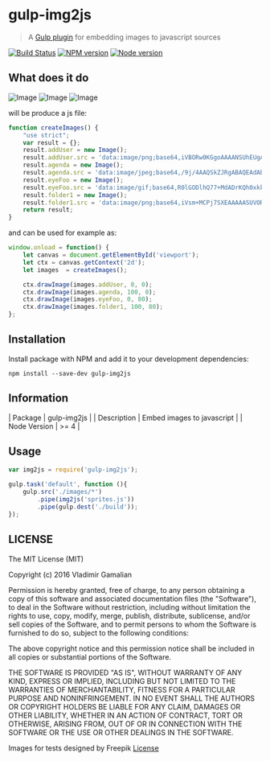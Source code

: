 # gulp-img2js

> A [Gulp plugin](http://gulpjs.com/) for embedding images to javascript sources

[![Build Status](https://travis-ci.org/vladimirgamalian/gulp-img2js.svg?branch=master)](https://travis-ci.org/vladimirgamalian/gulp-img2js)
[![NPM version](https://img.shields.io/npm/v/gulp-img2js.svg)](https://www.npmjs.com/package/gulp-img2js)
[![Node version](https://img.shields.io/node/v/gulp-img2js.svg)](https://nodejs.org/)


## What does it do

![Image](https://raw.githubusercontent.com/vladimitgamalian/gulp-img2js/master/test/images/agenda.jpg)
![Image](https://raw.githubusercontent.com/vladimitgamalian/gulp-img2js/master/test/images/eye_foo.gif)
![Image](https://raw.githubusercontent.com/vladimitgamalian/gulp-img2js/master/test/images/folder-1.png)

will be produce a js file:

```js
function createImages() {
    "use strict";
    var result = {};
    result.addUser = new Image();
    result.addUser.src = 'data:image/png;base64,iVBORw0KGgoAAAANSUhEUgAAT...==';
    result.agenda = new Image();
    result.agenda.src = 'data:image/jpeg;base64,/9j/4AAQSkZJRgABAQEAdAB0M...==';
    result.eyeFoo = new Image();
    result.eyeFoo.src = 'data:image/gif;base64,R0lGODlhQ77+MdADrKQh0xkksgQ...=';
    result.folder1 = new Image();
    result.folder1.src = 'data:image/png;base64,iVsm+MCPj7SXEAAAAASUVORK5C...=';
    return result;
}
```

and can be used for example as:

```js
window.onload = function() {
	let canvas = document.getElementById('viewport');
	let ctx = canvas.getContext('2d');
	let images  = createImages();

	ctx.drawImage(images.addUser, 0, 0);
	ctx.drawImage(images.agenda, 100, 0);
	ctx.drawImage(images.eyeFoo, 0, 80);
	ctx.drawImage(images.folder1, 100, 80);
};
```


## Installation

Install package with NPM and add it to your development dependencies:

`npm install --save-dev gulp-img2js`

## Information

| Package | gulp-img2js |
| Description | Embed images to javascript |
| Node Version | >= 4 |

## Usage

```js
var img2js = require('gulp-img2js');

gulp.task('default', function (){
	gulp.src('./images/*')
		.pipe(img2js('sprites.js'))
		.pipe(gulp.dest('./build'));
});
```

## LICENSE

The MIT License (MIT)

Copyright (c) 2016 Vladimir Gamalian

Permission is hereby granted, free of charge, to any person obtaining a copy
of this software and associated documentation files (the "Software"), to deal
in the Software without restriction, including without limitation the rights
to use, copy, modify, merge, publish, distribute, sublicense, and/or sell
copies of the Software, and to permit persons to whom the Software is
furnished to do so, subject to the following conditions:

The above copyright notice and this permission notice shall be included in all
copies or substantial portions of the Software.

THE SOFTWARE IS PROVIDED "AS IS", WITHOUT WARRANTY OF ANY KIND, EXPRESS OR
IMPLIED, INCLUDING BUT NOT LIMITED TO THE WARRANTIES OF MERCHANTABILITY,
FITNESS FOR A PARTICULAR PURPOSE AND NONINFRINGEMENT. IN NO EVENT SHALL THE
AUTHORS OR COPYRIGHT HOLDERS BE LIABLE FOR ANY CLAIM, DAMAGES OR OTHER
LIABILITY, WHETHER IN AN ACTION OF CONTRACT, TORT OR OTHERWISE, ARISING FROM,
OUT OF OR IN CONNECTION WITH THE SOFTWARE OR THE USE OR OTHER DEALINGS IN THE
SOFTWARE.


Images for tests designed by Freepik
[License](http://file005.flaticon.com/downloads/license/license.pdf)

